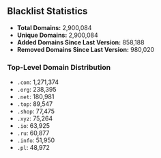 ## Blacklist Statistics

- **Total Domains:** 2,900,084
- **Unique Domains:** 2,900,084
- **Added Domains Since Last Version:** 858,188
- **Removed Domains Since Last Version:** 980,020

### Top-Level Domain Distribution

-  `.com`: 1,271,374
-  `.org`: 238,395
-  `.net`: 180,981
-  `.top`: 89,547
-  `.shop`: 77,475
-  `.xyz`: 75,264
-  `.io`: 63,925
-  `.ru`: 60,877
-  `.info`: 51,950
-  `.pl`: 48,972
